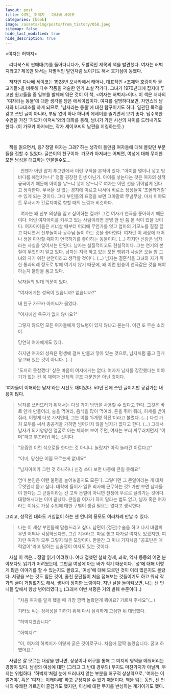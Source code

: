 ```yaml
---
layout: post
title: 여자는 허벅지 - 다나베 세이코
categories: [book]
image: /assets/img/posts/from_tistory/058.jpeg
sitemap: false
hide_last_modified: true
hide_description: true
---
```


  



<여자는 허벅지\>

  


   리디북스의 판매대(?)를 돌아다니다가, 도발적인 제목의 책을 발견했다. 여자는 허벅지라고? 제목만 봐서는 차별적인 발언처럼 보이기도 해서 호기심이 동했다.

  


   저자인 다나베 세이코는 1928년 오사카에서 태어나, 대표작인 <조제와 호랑이와 물고기들\>을 비롯해 다수 작품을 저술한 인기 소설 작가다. 그녀가 1970년대에 잡지에 투고한 원고들을 중 일부를 발췌해 엮은 것이 이 책, <여자는 허벅지\>이다. 이 책은 저자의  '여자라는 동물'에 대한 생각을 담은 에세이집이다. 여자를 설명하다보면, 자연스레 남자와 비교대조를 하게 되므로, '남자라는 동물'에 대한 탐구이기도 하다. 일관된 목적을 갖고 쓰인 글이 아니라, 부담 없이 하나 하나의 에세이를 즐기면서 보기 좋다. 덥수룩한 수염을 가진 '가모카 아저씨'와의 대화를 통해, 남녀가 가진 시선의 차이를 드러내기도 한다. (이 가모카 아저씨는, 작가 세이코씨의 남편을 지칭하는듯.)

 

   책을 읽으면서, 응? 정말 여자는 그래? 하는 생각이 들만큼 여자들에 대해 몰랐던 부분들을 접할 수 있었다. 글쓴이의 친구이자  가모카 아저씨는 어쩌면, 여성에 대해 무지한 모든 남성을 대표하는 인물일수도... 

  


>  언젠가 어떤 잡지 투고란에서 이런 구적을 본적이 있다. "아이를 몇이나 낳고 밤바다를 헤엄치누나" 정말 굉장한 인생 아닌가. 아이를 낳는다는 것은 여자의 성적 궁극이기 때문에 아이를 낳느냐 낳지 않느냐로 여자는 어떤 선을 뛰어넘게 된다고 생각한다. 무서울 것 없는 경지에 이르고 나서야 비로소 정성들여 '조몰라거릴' 수 있게 되는 것이다. 그때 부인들의 표정을 보면 그야말로 무념무상, 마치 미야모토 무사시가 간료지마로 향할 때의 느낌과 비슷하다.
>
>  여자는 왜 신부 의상을 입고 싶어하는 걸까? 그건 여자가 연극을 좋아하기 때문이다. 어린 여자아이를 키우고 있는 사람이라면 분명 한 번 쯤 본 적이 있을 것이다. 여자아이들은 서너살 때부터 머리에 무언가를 얹고 엄마의 기모노를 질질 끌고 다니면서 신부놀이나 공주님 놀이 하는 것을 좋아한다. 여자란 이 세상에 태어나 생을 마감할 때까지 연극하기를 좋아하는 동물이다. (...) 하지만 신랑은 남자라는 사실을 잊어서는 안된다. 남자는 실질적이고도 현실적이다. 그는 연기의 본질이 무엇인지 알고 있다. 남자는 지금 하고 있는 모든 행위가 사실은 오늘 밤 그녀와 자기 위한 선언이라고 생각할 것이다. (...) 남자는 결혼식을 그녀와 자기 위한 통과의례 정도로 밖에 여기지 않기 때문에, 왜 이런 원숭이 연극같은 것을 해야하는지 불만을 품고 있다. 
>

> 남자들의 일대 의문이 있다. 
>
> "여자에게는 성욕이 있습니까? 없습니까?" 
>
> 내 친구 가모카 아저씨가 물었다. 
>
> "여자에겐 욕구가 없지 않나요?" 
>
> 그렇지 않으면 모든 여자들에게 당뇨병이 있지 않냐고 묻는다. 이건 또 무슨 소리야. 
>
> 당연히 여자에게도 있다. 
>
> 하지만 여자의 성욕은 평생에 걸쳐 만물과 닿아 있는 것으로, 남자처럼 좁고 깊게 응고돼 있는 것이 아니다. (...) 
> 
> '도저히 못참겠다' 싶은 마음이 여자에게는 없다. 여자가 남자를 강간했다는 이야기가 없는 건 꼭 체력과 신체적 구조 때문만은 아닌 것이다. 

  


  


'여자들이 이해하는 남자'라는 시선도 재미있다. 50년 전에 쓰인 글이지만 공감가는 내용이 많다.

  


> 남자를 쓰러뜨리기 위해서는 다섯 가지 방법을 사용할 수 있다고 한다. 그것은 바로 안게 만들어라, 술을 먹여라, 음식을 많이 먹여라, 돈을 쥐어 줘라, 허세를 받아 줘라, 이렇게 다섯 가지인데, 그는 이를 '5계명 작전'이라고 불렀다. (...) 다섯 가지 모두를 써서 총공격을 가하면 넘어가지 않을 남자가 없다고 한다. (...) 그래서 남자가 의기양양한 얼굴로 아는 체하며 보여 주면, 여자는 부러 까무러치면서 "어머"하고 부끄러워 하는 것이다. 

> "요즘엔 이런 식으로들 한다는 것 아니냐. 놀랐지? 아직 놀라긴 이르다고" 
>
> "어머, 당신은 어쩜 모르는게 없네요"

  


> "남자아이가 그런 것 하나하나 신경 쓰다 보면 나중에 큰일 못해요"
>
> 엄마 본인은 이런 불평을 늘어놓을지도 모른다. 그렇다면 그 큰일이라는 게 대체 무엇인지 묻고 싶다. 대학에 들어가 일류 회사에 근무하는 것? 가만 보면 남자들이 한다는 그 큰일이라는 건 고작 돈벌이 아니면 전쟁에 우르르 끌려가는 것이다. 대항해시대는 이미 끝났다. 큰일을 여자가 하지 말라는 법도 없고, 남자 혹은 여자라는 이유로 가정 수업에 대한 구별이 생길 필요는 없다고 생각한다. 

  


  


그리고, 성적인 대화도 거침없이 하는 센 언니의 풍모도 여러차례 만날 수 있다.

  


> 나는 이 세상 부인들께 말씀드리고 싶다. 남편이 (정관)수술을 하고 나서 바람피우면 어쩌나 걱정하신다면, 그건 기우라고. 마음 놓고 다가갈 여자도 있겠지만, 여자란 여자가 모두 그렇지 않은 모양이다. 한물간 그 미녀 기자처럼 "공포탄은 매력없어"라고 말하는 심술쟁이 여자도 있는 것이다.

  


   사실 이 책은... 정말 읽기 어려웠다. 여태 접했던 철학,경제, 과학, 역사 등등의 어떤 분야보다도 읽기가 어려웠는데, 그만큼 여성에 아는 바가 적기 때문이다. '성'에 대해 이렇게 많은 이야기를 할 수 있는지도 몰랐고, '여성'에 대해 모르던 것이 이리 많은지도 몰랐다. 서평을 쓰는 것도 힘든 것이, 줄친 문단들이 처음 접해보는 것들이기도 하고 워낙 작가의 글이 거침없기도 해서, 생각이 정지한 느낌이다. 지난 날을 돌이켜보면, 나는 센 언니들 앞에서 항상 벙어리였다;;; (그래서 이번 서평은 거의 발췌 수준이다..) 

  


> "처음 여자를 알게 됐을 때 가장 깜짝 놀랐던게 뭐예요? 가르쳐 주세요"(...)
>
> 기타노 씨는 정확성을 기하기 위해 다시 심각하게 고심한 뒤 대답했다.
>
> "허벅지였습니다"
>
> "허벅지?"
>
> "아, 여자의 허벅지가 이렇게 굵은 것이로구나. 처음에 깜짝 놀랐습니다. 굵고 하얬어요."

  


  


   사람은 잘 모르는 대상을 만나면, 상상이나 허구를 통해 그 미지의 영역을 메워버리는 경향이 있다. 남성의 여성에 대한 (그리고 그 반대 경우의) 무지도 마찬가지가 아닐까. 무지는 위험하다. '허벅지'처럼 눈에 드러나지 않는 부분을 허구적 상상력으로, '여자는 이럴거야', 혹은 '여자는 이래야해' 하고 규정지을 수 있기 때문이다. 책을 읽는 동안, 센 언니의 유쾌한 가르침이 즐겁기도 했지만, 이성에 대한 무지를 반성하는 계기이기도 했다.

